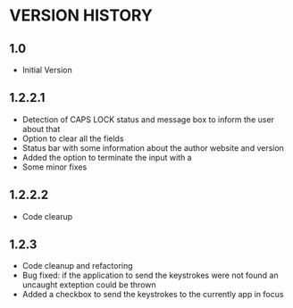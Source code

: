 # VERSION HISTORY

## 1.0 

- Initial Version

## 1.2.2.1

- Detection of CAPS LOCK status and message box to inform the user about that
- Option to clear all the fields
- Status bar with some information about the author website and version
- Added the option to terminate the input with a <CR>
- Some minor fixes

## 1.2.2.2
- Code clearup

## 1.2.3

- Code cleanup and refactoring
- Bug fixed: if the application to send the keystrokes were not found an uncaught exteption could be thrown
- Added a checkbox to send the keystrokes to the currently app in focus
